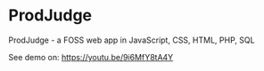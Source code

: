 # ProdJudge

ProdJudge - a FOSS web app in JavaScript, CSS, HTML, PHP, SQL

See demo on:
https://youtu.be/9i6MfY8tA4Y
